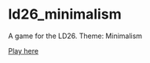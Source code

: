 ld26_minimalism
===============

A game for the LD26. Theme: Minimalism

[Play here](http://kayzgames.github.io/ld26_minimalism/ld26_minimalism.html)